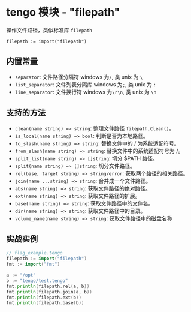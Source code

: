 # tengo 模块 - "filepath"

操作文件路径，类似标准库 `filepath`

```golang
filepath := import("filepath")
```

## 内置常量
- `separator`: 文件路径分隔符 windows 为`/`, 类 unix 为 `\`
- `list_separator`: 文件列表分隔库 windows 为`;`, 类 unix 为 `:`
- `line_separator`: 文件换行符 windows 为`\r\n`, 类 unix 为 `\n`

## 支持的方法
- `clean(name string) => string`: 整理文件路径 `filepath.Clean()`。
- `is_local(name string) => bool`: 判断是否为本地路径。
- `to_slash(name string) => string`: 替换文件中的 / 为系统适配符号。
- `from_slash(name string) => string`: 替换文件中的系统适配符号为 /。
- `split_list(name string) => []string`: 切分 $PATH 路径。
- `split(name string) => []string`: 切分文件路径。
- `rel(base, target string) => string/error`: 获取两个路径的相关路径。
- `join(name ...string) => string`: 合并成一个文件路径。
- `abs(name string) => string`: 获取文件路径的绝对路径。
- `ext(name string) => string`: 获取文件路径的扩展。
- `base(name string) => string`: 获取文件路径中的文件名。
- `dir(name string) => string`: 获取文件路径中的目录。
- `volume_name(name string) => string`: 获取文件路径中的磁盘名称

## 实战实例

```go
// flag_example.tengo
filepath := import("filepath")
fmt := import("fmt")

a := "/opt"
b := "tengo/test.tengo"
fmt.println(filepath.rel(a, b))
fmt.println(filepath.join(a, b))
fmt.println(filepath.ext(b))
fmt.println(filepath.base(b))
```

